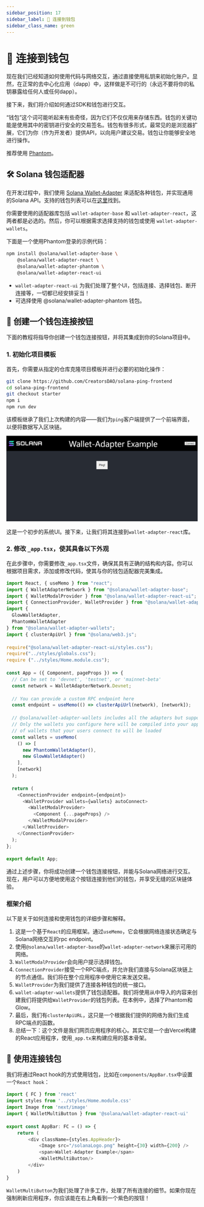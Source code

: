 ```yaml
---
sidebar_position: 17
sidebar_label: 🔌 连接到钱包
sidebar_class_name: green
---
```


# 🔌 连接到钱包

现在我们已经知道如何使用代码与网络交互，通过直接使用私钥来初始化账户。显然，在正常的去中心化应用（dapp）中，这样做是不可行的（永远不要将你的私钥暴露给任何人或任何dapp）。

接下来，我们将介绍如何通过SDK和钱包进行交互。

“钱包”这个词可能听起来有些奇怪，因为它们不仅仅用来存储东西。钱包的关键功能是使用其中的密钥进行安全的交易签名。钱包有很多形式，最常见的是浏览器扩展，它们为你（作为开发者）提供API，以向用户建议交易。钱包让你能够安全地进行操作。

推荐使用 [Phantom](https://phantom.app/)。

## 🛠 Solana 钱包适配器

在开发过程中，我们使用 [Solana Wallet-Adapter](https://github.com/solana-labs/wallet-adapter) 来适配各种钱包，并实现通用的Solana API。支持的钱包列表可以在[这里](https://github.com/solana-labs/wallet-adapter/blob/master/wallets.png)找到。

你需要使用的适配器库包括 `wallet-adapter-base` 和 `wallet-adapter-react`，这两者都是必选的。然后，你可以根据需求选择支持的钱包或使用 `wallet-adapter-wallets`。

下面是一个使用Phantom登录的示例代码：

```bash
npm install @solana/wallet-adapter-base \
    @solana/wallet-adapter-react \
    @solana/wallet-adapter-phantom \
    @solana/wallet-adapter-react-ui
```

- `wallet-adapter-react-ui` 为我们处理了整个UI，包括连接、选择钱包、断开连接等，一切都已经安排妥当！
- 可选择使用 @solana/wallet-adapter-phantom 钱包。

## 👜 创建一个钱包连接按钮

下面的教程将指导你创建一个钱包连接按钮，并将其集成到你的Solana项目中。

### 1. 初始化项目模板

首先，你需要从指定的仓库克隆项目模板并进行必要的初始化操作：

```bash
git clone https://github.com/CreatorsDAO/solana-ping-frontend
cd solana-ping-frontend
git checkout starter
npm i
npm run dev
```

该模板继承了我们上次构建的内容——我们为`ping`客户端提供了一个前端界面，以便将数据写入区块链。

![](./img/upload_2.png)

这是一个初步的系统UI。接下来，让我们将其连接到`wallet-adapter-react`库。

### 2. 修改 `_app.tsx`，使其具备以下外观

在此步骤中，你需要修改`_app.tsx`文件，确保其具有正确的结构和内容。你可以根据项目需求，添加或修改代码，使其与你的钱包适配器完美集成。

```ts
import React, { useMemo } from "react";
import { WalletAdapterNetwork } from "@solana/wallet-adapter-base";
import { WalletModalProvider } from "@solana/wallet-adapter-react-ui";
import { ConnectionProvider, WalletProvider } from "@solana/wallet-adapter-react";
import {
  GlowWalletAdapter,
  PhantomWalletAdapter
} from "@solana/wallet-adapter-wallets";
import { clusterApiUrl } from "@solana/web3.js";

require("@solana/wallet-adapter-react-ui/styles.css");
require("../styles/globals.css");
require ("../styles/Home.module.css");

const App = ({ Component, pageProps }) => {
  // Can be set to 'devnet', 'testnet', or 'mainnet-beta'
  const network = WalletAdapterNetwork.Devnet;

  // You can provide a custom RPC endpoint here
  const endpoint = useMemo(() => clusterApiUrl(network), [network]);

  // @solana/wallet-adapter-wallets includes all the adapters but supports tree shaking and lazy loading --
  // Only the wallets you configure here will be compiled into your application, and only the dependencies
  // of wallets that your users connect to will be loaded
  const wallets = useMemo(
    () => [
      new PhantomWalletAdapter(),
      new GlowWalletAdapter()
    ],
    [network]
  );

  return (
    <ConnectionProvider endpoint={endpoint}>
      <WalletProvider wallets={wallets} autoConnect>
        <WalletModalProvider>
          <Component {...pageProps} />
        </WalletModalProvider>
      </WalletProvider>
    </ConnectionProvider>
  );
};

export default App;
```

通过上述步骤，你将成功创建一个钱包连接按钮，并能与Solana网络进行交互。现在，用户可以方便地使用这个按钮连接到他们的钱包，并享受无缝的区块链体验。

### 框架介绍

以下是关于如何连接和使用钱包的详细步骤和解释。

1. 这是一个基于`React`的应用框架。通过`useMemo`，它会根据网络连接状态确定与Solana网络交互的rpc endpoint。
2. 使用`@solana/wallet-adapter-base`的`wallet-adapter-network`来展示可用的网络。
3. `WalletModalProvider`会向用户提示选择钱包。
4. `ConnectionProvider`接受一个RPC端点，并允许我们直接与Solana区块链上的节点通信。我们将在整个应用程序中使用它来发送交易。
5. `WalletProvider`为我们提供了连接各种钱包的统一接口。
6. `wallet-adapter-wallets`提供了钱包适配器。我们将使用从中导入的内容来创建我们将提供给`WalletProvider`的钱包列表。在本例中，选择了Phantom和Glow。
7. 最后，我们有`clusterApiURL`，这只是一个根据我们提供的网络为我们生成RPC端点的函数。
8. 总结一下：这个文件是我们网页应用程序的核心。其实它是一个由Vercel构建的React应用程序，使用`_app.tx`来构建应用的基本骨架。

## 🧞 使用连接钱包

我们将通过React hook的方式使用钱包，比如在`components/AppBar.tsx`中设置一个`React hook`：

```ts
import { FC } from 'react'
import styles from '../styles/Home.module.css'
import Image from 'next/image'
import { WalletMultiButton } from '@solana/wallet-adapter-react-ui'

export const AppBar: FC = () => {
    return (
        <div className={styles.AppHeader}>
            <Image src="/solanaLogo.png" height={30} width={200} />
            <span>Wallet-Adapter Example</span>
            <WalletMultiButton/>
        </div>
    )
}
```

`WalletMultiButton`为我们处理了许多工作，处理了所有连接的细节。如果你现在强制刷新应用程序，你应该能在右上角看到一个紫色的按钮！
